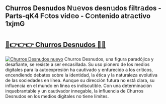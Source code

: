 ## Churros Desnudos N𝚞𝚎vos desn𝚞dos filtr𝚊dos - Parts-qK4 F𝚘tos vid𝚎o - C𝚘ntenido atr𝚊ctivo 1xjmG

# <h2><a href="http://mbavubn.tromn.icu/?c=Churros+Desnudos">🔗👉👉👉 Churros Desnudos 🔗🔗</a></h2>

[![Churros Desnudos nuevo](https://i.imgur.com/pEAQMta.gif)](http://mbavubn.tromn.icu/?c=Churros+Desnudos)
Churros Desnudos, una figura paradójica y desafiante, se resiste a ser encasillada. Su uso pionero de los medios digitales para la autoexpresión ha cautivado y enfurecido a los críticos, encendiendo debates sobre la identidad, la ética y la naturaleza evolutiva de las sociedades en línea. Aunque su dirección futura no está clara, su influencia en el mundo en línea es indiscutible. Con una determinación inquebrantable y un cautivador innegable, la influencia de Churros Desnudos en los medios digitales no tiene límites.
